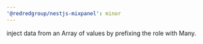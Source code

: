 ```yaml
---
'@redredgroup/nestjs-mixpanel': minor
---
```


inject data from an Array of values by prefixing the role with Many.
